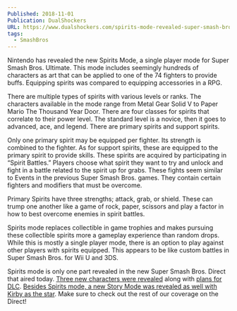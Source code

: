```yaml
---
Published: 2018-11-01
Publication: DualShockers
URL: https://www.dualshockers.com/spirits-mode-revealed-super-smash-bros-ultimate/
tags:
  - SmashBros
---
```

Nintendo has revealed the new Spirits Mode, a single player mode for Super Smash Bros. Ultimate. This mode includes seemingly hundreds of characters as art that can be applied to one of the 74 fighters to provide buffs. Equipping spirits was compared to equipping accessories in a RPG.

There are multiple types of spirits with various levels or ranks. The characters available in the mode range from Metal Gear Solid V to Paper Mario The Thousand Year Door. There are four classes for spirits that correlate to their power level. The standard level is a novice, then it goes to advanced, ace, and legend. There are primary spirits and support spirits.

Only one primary spirit may be equipped per fighter. Its strength is combined to the fighter. As for support spirits, these are equipped to the primary spirit to provide skills. These spirits are acquired by participating in “Spirit Battles.” Players choose what spirit they want to try and unlock and fight in a battle related to the spirit up for grabs. These fights seem similar to Events in the previous Super Smash Bros. games. They contain certain fighters and modifiers that must be overcome.

Primary Spirits have three strengths; attack, grab, or shield. These can trump one another like a game of rock, paper, scissors and play a factor in how to best overcome enemies in spirit battles.

Spirits mode replaces collectible in game trophies and makes pursuing these collectible spirits more a gameplay experience than random drops. While this is mostly a single player mode, there is an option to play against other players with spirits equipped. This appears to be like custom battles in Super Smash Bros. for Wii U and 3DS. 

Spirits mode is only one part revealed in the new Super Smash Bros. Direct that aired today. [Three new characters were revealed](https://www.dualshockers.com/piranha-plant-new-fighter-super-smash-bros-ultimate/) along with [plans for DLC](https://www.dualshockers.com/super-smash-bros-ultimate-dlc/). [Besides Spirits mode, a new Story Mode was revealed as well with Kirby as the star](https://www.dualshockers.com/smash-bros-ultimate-adventure-mode-world-light-story-kirby-hero/). Make sure to check out the rest of our coverage on the Direct!